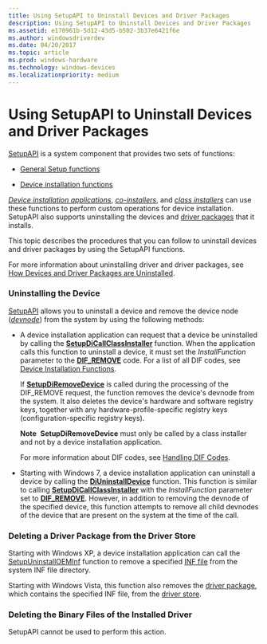 ```yaml
---
title: Using SetupAPI to Uninstall Devices and Driver Packages
description: Using SetupAPI to Uninstall Devices and Driver Packages
ms.assetid: e170961b-5d12-43d5-b502-3b37e6421f6e
ms.author: windowsdriverdev
ms.date: 04/20/2017
ms.topic: article
ms.prod: windows-hardware
ms.technology: windows-devices
ms.localizationpriority: medium
---
```


# Using SetupAPI to Uninstall Devices and Driver Packages


[SetupAPI](setupapi.md) is a system component that provides two sets of functions:

-   [General Setup functions](https://msdn.microsoft.com/library/windows/hardware/ff544985)

-   [Device installation functions](https://msdn.microsoft.com/library/windows/hardware/ff541299)

[*Device installation applications*](https://msdn.microsoft.com/library/windows/hardware/ff556277#wdkgloss-device-installation-application), [*co-installers*](https://msdn.microsoft.com/library/windows/hardware/ff556274#wdkgloss-co-installer), and [*class installers*](https://msdn.microsoft.com/library/windows/hardware/ff556274#wdkgloss-class-installer) can use these functions to perform custom operations for device installation. SetupAPI also supports uninstalling the devices and [driver packages](driver-packages.md) that it installs.

This topic describes the procedures that you can follow to uninstall devices and driver packages by using the SetupAPI functions.

For more information about uninstalling driver and driver packages, see [How Devices and Driver Packages are Uninstalled](how-devices-and-driver-packages-are-uninstalled.md).

### <a href="" id="uninstalling-the-device"></a> Uninstalling the Device

[SetupAPI](setupapi.md) allows you to uninstall a device and remove the device node ([*devnode*](https://msdn.microsoft.com/library/windows/hardware/ff556277#wdkgloss-devnode)) from the system by using the following methods:

-   A device installation application can request that a device be uninstalled by calling the [**SetupDiCallClassInstaller**](https://msdn.microsoft.com/library/windows/hardware/ff550922) function. When the application calls this function to uninstall a device, it must set the *InstallFunction* parameter to the [**DIF_REMOVE**](https://msdn.microsoft.com/library/windows/hardware/ff543717) code.  For a list of all DIF codes, see [Device Installation Functions](https://msdn.microsoft.com/library/windows/hardware/ff541307).

    If [**SetupDiRemoveDevice**](https://msdn.microsoft.com/library/windows/hardware/ff552097) is called during the processing of the DIF_REMOVE request, the function removes the device's devnode from the system. It also deletes the device's hardware and software registry keys, together with any hardware-profile-specific registry keys (configuration-specific registry keys).

    **Note**  **SetupDiRemoveDevice** must only be called by a class installer and not by a device installation application.

    For more information about DIF codes, see [Handling DIF Codes](handling-dif-codes.md).

-   Starting with Windows 7, a device installation application can uninstall a device by calling the [**DiUninstallDevice**](https://msdn.microsoft.com/library/windows/hardware/ff544754) function. This function is similar to calling [**SetupDiCallClassInstaller**](https://msdn.microsoft.com/library/windows/hardware/ff550922) with the *InstallFunction* parameter set to [**DIF_REMOVE**](https://msdn.microsoft.com/library/windows/hardware/ff543717). However, in addition to removing the devnode of the specified device, this function attempts to remove all child devnodes of the device that are present on the system at the time of the call.

### <a href="" id="deleting-a-driver-package-from-the-driver-store"></a> Deleting a Driver Package from the Driver Store

Starting with Windows XP, a device installation application can call the [SetupUninstallOEMInf](http://go.microsoft.com/fwlink/p/?linkid=169503) function to remove a specified [INF file](inf-files.md) from the system INF file directory.

Starting with Windows Vista, this function also removes the [driver package](driver-packages.md), which contains the specified INF file, from the [driver store](driver-store.md).

### <a href="" id="deleting-the-binary-files-of-the-installed-driver"></a> Deleting the Binary Files of the Installed Driver

SetupAPI cannot be used to perform this action.

 

 





